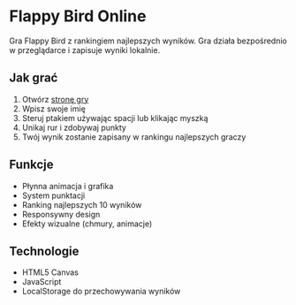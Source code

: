 # Flappy Bird Online

Gra Flappy Bird z rankingiem najlepszych wyników. Gra działa bezpośrednio w przeglądarce i zapisuje wyniki lokalnie.

## Jak grać

1. Otwórz [stronę gry](https://TWOJ-USERNAME.github.io/NAZWA-REPO)
2. Wpisz swoje imię
3. Steruj ptakiem używając spacji lub klikając myszką
4. Unikaj rur i zdobywaj punkty
5. Twój wynik zostanie zapisany w rankingu najlepszych graczy

## Funkcje

- Płynna animacja i grafika
- System punktacji
- Ranking najlepszych 10 wyników
- Responsywny design
- Efekty wizualne (chmury, animacje)

## Technologie

- HTML5 Canvas
- JavaScript
- LocalStorage do przechowywania wyników
